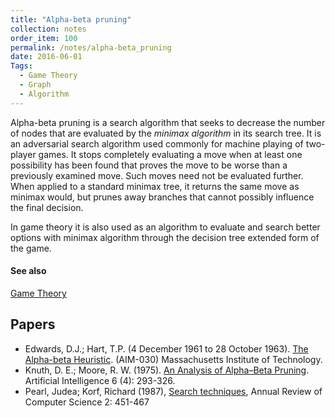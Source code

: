 ```yaml
---
title: "Alpha-beta pruning"
collection: notes
order_item: 100
permalink: /notes/alpha-beta_pruning
date: 2016-06-01
Tags:
  - Game Theory
  - Graph
  - Algorithm
---
```


Alpha-beta pruning is a search algorithm that seeks to decrease the number of nodes that are evaluated by the *minimax algorithm* in its search tree. It is an adversarial search algorithm used commonly for machine playing of two-player games. It stops completely evaluating a move when at least one possibility has been found that proves the move to be worse than a previously examined move. Such moves need not be evaluated further. When applied to a standard minimax tree, it returns the same move as minimax would, but prunes away branches that cannot possibly influence the final decision.

In game theory it is also used as an algorithm to evaluate and search better options with minimax algorithm through the decision tree extended form of the game.


#### See also
[Game Theory](/notes/game_theory)




## Papers
* Edwards, D.J.; Hart, T.P. (4 December 1961 to 28 October 1963). [The Alpha-beta Heuristic](http://dspace.mit.edu/bitstream/handle/1721.1/6098/AIM-030.pdf?sequence=2). (AIM-030) Massachusetts Institute of Technology.
* Knuth, D. E.; Moore, R. W. (1975). [An Analysis of Alpha–Beta Pruning](http://www.ime.usp.br/~rbrito/docs/1-s2.0-0004370275900193-main.pdf). Artificial Intelligence 6 (4): 293-326.
* Pearl, Judea; Korf, Richard (1987), [Search techniques](http://www.annualreviews.org/doi/pdf/10.1146/annurev.cs.02.060187.002315), Annual Review of Computer Science 2: 451-467




